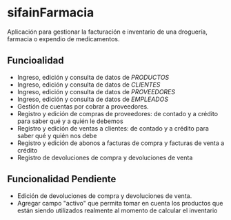 # sifainFarmacia
Aplicación para gestionar la facturación e inventario de una droguería, farmacia o expendio de medicamentos.
## Funcioalidad
- Ingreso, edición y consulta de datos de *PRODUCTOS*
- Ingreso, edición y consulta de datos de *CLIENTES*
- Ingreso, edición y consulta de datos de *PROVEEDORES*
- Ingreso, edición y consulta de datos de *EMPLEADOS*
- Gestión de cuentas por cobrar a proveedores. 
- Registro y edición de compras de proveedores: de contado y a crédito para saber qué y a quién le debemos
- Registro y edición de ventas a clientes: de contado y a crédito para saber qué y quién nos debe
- Registro y edición de abonos a facturas de compra y facturas de venta a crédito
- Registro de devoluciones de compra y devoluciones de venta


## Funcionalidad Pendiente
* Edición de devoluciones de compra y devoluciones de venta.
* Agregar campo "activo" que permita tomar en cuenta los productos que están siendo utilizados realmente al momento de calcular el inventario
